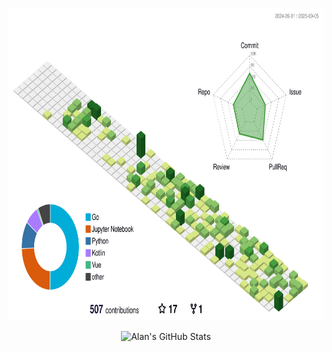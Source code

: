 <p align="center">
  <picture>
    <source
      media="(prefers-color-scheme: dark)"
      srcset="./profile-3d-night.svg"
    />
    <source
      media="(prefers-color-scheme: light)"
      srcset="./profile-3d.svg"
    />
    <img
      height="500"
      alt="3D Profile Image"
      src="./profile-3d.svg"
    />
  </picture>
</p>

<p align="center">
  <picture>
    <source media="(prefers-color-scheme: dark)" srcset="https://github-readme-stats.vercel.app/api?username=alanxtl&count_private=true&include_all_commits=true&show_icons=true&theme=tokyonight" />
    <source media="(prefers-color-scheme: light)" srcset="https://github-readme-stats.vercel.app/api?username=alanxtl&count_private=true&include_all_commits=true&show_icons=true&theme=default" />
    <img alt="Alan's GitHub Stats" src="https://github-readme-stats.vercel.app/api?username=alanxtl&count_private=true&include_all_commits=true&show_icons=true&theme=default" />
  </picture>
</p>
